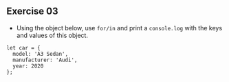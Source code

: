 ## Exercise 03

- Using the object below, use `for/in` and print a `console.log` with the keys and values ​​of this object.

```
let car = {
  model: 'A3 Sedan',
  manufacturer: 'Audi',
  year: 2020
};